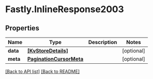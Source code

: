 # Fastly.InlineResponse2003

## Properties

Name | Type | Description | Notes
------------ | ------------- | ------------- | -------------
**data** | [**[KvStoreDetails]**](KvStoreDetails.md) |  | [optional] 
**meta** | [**PaginationCursorMeta**](PaginationCursorMeta.md) |  | [optional] 


[[Back to API list]](../../README.md#endpoints) [[Back to README]](../../README.md)
